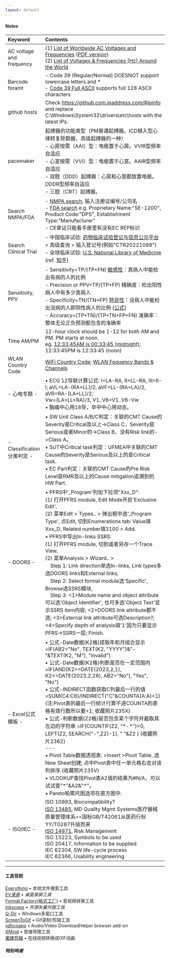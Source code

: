 ```yaml
---
layout: default
---
```


#### Notes

| Keyword      | Contents          |
|:-------------|:------------------|
| AC voltage and frequency | (1) [List of Worldwide AC Voltages and Frequencies](https://www.school-for-champions.com/science/ac_world_volt_freq_list.htm#.Y8tQrnZBw2w)  ([PDF version](https://www.oaktreeproducts.com/img/product/description/List%20of%20Worldwide%20AC%20Voltages.pdf)) <br> (2) [List of Voltages & Frequencies (Hz) Around the World](https://www.generatorsource.com/Voltages_and_Hz_by_Country.aspx) |
| Barcode foramt | - Code 39 (Regular/Normal) DOESNOT support lowercase letters and * <br> - [Code 39 Full ASCII](https://barcodeguide.seagullscientific.com/Content/Symbologies/Code_39_Full_ASCII.htm#:~:text=The%20Code%2039%20-%20Full%20ASCII%20symbology%20is,be%20configured%20to%20perform%20Full%20ASCII%20character%20translations.) supports full 128 ASCII characters |
| github hosts | Check https://github.com.ipaddress.com/#ipinfo and replace C:\Windows\System32\drivers\etc\hosts with the latest IPs. |
| pacemaker | 起搏器的功能类型（PM普通起搏器。ICD植入型心律转复除颤器，高级起搏器的一种） <br> - 心房按需（AAI）型：电极置于心房。VVIR型频率自适应 <br> - 心室按需（VVI）型：电极置于心室。AAIR型频率自适应 <br> - 双腔（DDD）起搏器：心房和心室都放置电极。DDDR型频率自适应 <br> - 三腔（CRT）起搏器。  |
| Search NMPA/FDA | - [NMPA search](https://www.nmpa.gov.cn/datasearch/home-index.html#category=ylqx), 输入注册证编号/公司名 <br> - [FDA search](https://www.accessdata.fda.gov/scripts/cdrh/cfdocs/cfRL/rl.cfm) e.g. Proprietary Name:"SE-1200", Product Code:"DPS", Establishment Type:"Manufacturer" <br> - CE拿证只能看手册里有没有EC REP标识 |
| Search Clinical Trial | - 中国临床试验: [药物临床试验登记与信息公示平台](http://www.chinadrugtrials.org.cn/index.html) > 高级查询 > 输入登记号(例如"CTR20221099") <br> - 全球临床试验: [U.S. National Library of Medicine](https://clinicaltrials.gov/)  (ref. [知乎](https://zhuanlan.zhihu.com/p/86874330)) |
| Sensitivity, PPV | - Sensitivity=TP/(TP+FN) <u>敏感性</u>：真病人中能检出有病的人的比例 <br> - Precision or PPV=TP/(TP+FP) 精确度：检出阳性病人中有多少真病人 <br> - Specificity=TN/(TN+FP) <u>特异性</u>：没病人中能检出没病的人即阴性病人的比例 [(公式)](https://geekymedics.com/sensitivity-specificity-ppv-and-npv/) <br> - Accuracy=(TP+TN)/(TP+TN+FP+FN) 准确率：整体无论正负预测都包含的准确率 |
| Time AM/PM | 12-hour clock should be 1-12 for both AM and PM. PM starts at noon. <br> eg. <u>12:33:45AM is 00:33:45 (midnight)</u>; 12:33:45PM is 12:33:45 (noon) |
| WLAN Country Code | [WiFi Country Code](https://gitlab.com/recalbox/github/recalbox-os/-/wikis/Wifi%20country%20code%20(EN)); [WLAN Fequency Bands & Channels](https://www.cablefree.net/wirelesstechnology/wireless-lan/wlan-frequency-bands-channels/) |
| - 心电专题 - | • ECG 12导联计算公式: I=LA-RA, II=LL-RA, III=II-I;  aVL=LA-(RA+LL)/2, aVF=LL-(RA+LA)/2, aVR=RA-(LA+LL)/2; <br>  Vw=(LA+LL+RA)/3, V1..V6=V1..V6-Vw <br> • 胸痛中心用18导，卒中中心用动态。 <br> |
| - Classification分类判定 - | • SW Unit Class A/B/C判定：关联的CMT Cause的Severity是Critical及以上->Class C，Severity是Serious或者Minor的->Class B，没有Risk link的->Class A。 <br> • SUT中Critical task判定：UFMEA中关联的CMT Cause的Severity是Serious及以上的是Critical task. <br> • EC Part判定：关联的CMT Cause的Pre Risk Level是RMR及以上的Cause mitigation追溯到的HW Part. <br> |
| - DOORS - | • PFRS中'_Program'列加下拉项"Xxx_D": <br>  (1) 打开PFRS module, Edit Mode开启'Exclusive Edit', <br>  (2) 菜单Edit > Types.. > 弹出框中选'_Program Type', 点Edit, 切到Enumerations tab: Value填Xxx_D, Related number填3100 > Add. <br> • PFRS中导出In-links SSRS: <br>  (1) 打开PFRS module, 切到或者另存一个Trace View, <br>  (2) 菜单Analysis > Wizard.. > <br> &emsp;Step 1: Link direction单选In-links, Link types多选DOORS links和External links, <br> &emsp;Step 2: Select formal module选'Specific', Browse选SSRS模块, <br> &emsp;Step 3: <1>Module name and object attribute可以选'Object Identifier', 也可多选'Object Text'显示SSRS item内容; <2>DOORS link attribute都不选; <3>External link attribute可选Description?; <4>Specify depth of analysis填'1'因为只要显示PFRS->SSRS一层; Finish. <br> |
| - Excel公式模板 - | • 公式-Date数据(K2格)提取年和月组合显示 =IF(AB2="No", TEXT(K2, "YYYY")&"-"&TEXT(K2, "M"), "Invalid") <br> • 公式-Date数据(K2格)判断是否在一定范围内 =IF(AND(K2>=DATE(2023,2,1), K2<=DATE(2023,2,28), AB2="No"), "Yes", "No") <br> • 公式-INDIRECT函数获取C列最后一行的值 =SUM(C4:C6)/INDIRECT("C"&COUNTA(A:A)+1) (注:Pivot表的最后一行统计行算不进COUNTA的表格有效行数所以要+1; 收藏照片235X) <br> • 公式-判断数据(Z2格)是否包含某个字符并截取其左边的字符串 =IF(COUNTIF(Z2, "\*-\*")>0, LEFT(Z2, SEARCH("-",Z2)-1), " "&Z2 ) (收藏照片2362) <br> --- <br> • Pivot Table数据透视表: >Insert >Pivot Table, 选New Sheet创建; 点中Pivot表中任一单元格右击对该列排序.(收藏照片235V) <br> • VLOOKUP查找Pivot表A2值的结果为#N/A，可以试试查"\*"&A2&"\*"。 <br> • Pareto帕累托图选项在直方图中. <br> |
| - ISO/IEC - | ISO 10993, Biocompatibility? <br> <u>ISO 13485</u>, MD Quality Mgmt Systems医疗器械质量管理体系==国标GB/T42061从医药行标YY/T0287升级而来 <br> <u>ISO 14971</u>, Risk Management <br> ISO 15223, Symbols to be used <br> ISO 20417, Information to be supplied <br> IEC 62304, SW life-cycle process <br> IEC 62366, Usability engineering <br> |

* * *

#### 工具官网
[Everything](https://www.voidtools.com) • 本地文件搜索工具  
_[EV录屏](https://www.ieway.cn/index.html) • 桌面录屏工具_  
[Format Factory(格式工厂)](http://www.pcfreetime.com/) • 音视频转换工具  
_[Inkscape](https://inkscape.org/) • 开源矢量作图工具_  
[Q-Dir](http://q-dir.com/) • Windows多窗口工具  
[ScreenToGif](https://www.screentogif.com/) • Gif录制/剪辑工具  
[vdhcoapp](https://github.com/mi-g/vdhcoapp) • Audio/Video DownloadHelper browser add-on  
[XMind](https://www.xmind.cn/) • 思维导图工具  
[蜜蜂剪辑](https://beecut.cn/video-to-gif-online) • 在线视频转换成GIF动画  

##### 特别鸣谢
